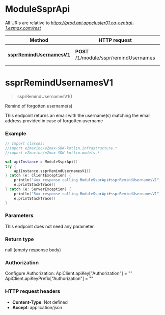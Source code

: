 # ModuleSsprApi

All URIs are relative to *https://prod.api.appcluster01.ca-central-1.ezmax.com/rest*

Method | HTTP request | Description
------------- | ------------- | -------------
[**ssprRemindUsernamesV1**](ModuleSsprApi.md#ssprRemindUsernamesV1) | **POST** /1/module/sspr/remindUsernames | Remind of forgotten username(s)


<a name="ssprRemindUsernamesV1"></a>
# **ssprRemindUsernamesV1**
> ssprRemindUsernamesV1()

Remind of forgotten username(s)

This endpoint returns an email with the username(s) matching the email address provided in case of forgotten username

### Example
```kotlin
// Import classes:
//import eZmaxinc/eZmax-SDK-kotlin.infrastructure.*
//import eZmaxinc/eZmax-SDK-kotlin.models.*

val apiInstance = ModuleSsprApi()
try {
    apiInstance.ssprRemindUsernamesV1()
} catch (e: ClientException) {
    println("4xx response calling ModuleSsprApi#ssprRemindUsernamesV1")
    e.printStackTrace()
} catch (e: ServerException) {
    println("5xx response calling ModuleSsprApi#ssprRemindUsernamesV1")
    e.printStackTrace()
}
```

### Parameters
This endpoint does not need any parameter.

### Return type

null (empty response body)

### Authorization


Configure Authorization:
    ApiClient.apiKey["Authorization"] = ""
    ApiClient.apiKeyPrefix["Authorization"] = ""

### HTTP request headers

 - **Content-Type**: Not defined
 - **Accept**: application/json

